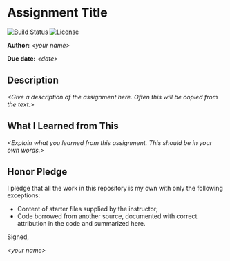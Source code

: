 # Assignment Title

[![Build Status](https://img.shields.io/travis/ChapmanCPSC230Spring16/Assignment-Common.svg)](https://travis-ci.org/ChapmanCPSC230Spring16/Assignment-Common) [![License](http://img.shields.io/badge/license-MIT-blue.svg)](http://en.wikipedia.org/wiki/MIT_License)

**Author:** _\<your name\>_

**Due date:** _\<date\>_

## Description

_\<Give a description of the assignment here. Often this will be copied from the text.\>_

## What I Learned from This

_\<Explain what you learned from this assignment. This should be in your own words.\>_

## Honor Pledge

I pledge that all the work in this repository is my own with only the following exceptions:

* Content of starter files supplied by the instructor;
* Code borrowed from another source, documented with correct attribution in the code and summarized here.

Signed,

_\<your name\>_
